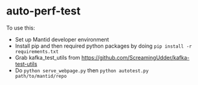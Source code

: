 # auto-perf-test

To use this:
- Set up Mantid developer environment
- Install pip and then required python packages by doing `pip install -r requirements.txt`
- Grab kafka_test_utils from https://github.com/ScreamingUdder/kafka-test-utils
- Do `python serve_webpage.py` then `python autotest.py path/to/mantid/repo`
